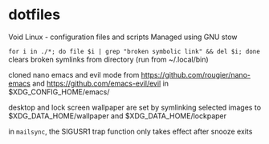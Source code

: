 # dotfiles
Void Linux - configuration files and scripts
Managed using GNU stow

`for i in ./*; do file $i | grep "broken symbolic link" && del $i; done`
clears broken symlinks from directory (run from ~/.local/bin)

cloned nano emacs and evil mode from
https://github.com/rougier/nano-emacs
and
https://github.com/emacs-evil/evil
in $XDG\_CONFIG\_HOME/emacs/

desktop and lock screen wallpaper are set by
symlinking selected images to
$XDG\_DATA\_HOME/wallpaper and $XDG\_DATA\_HOME/lockpaper

in `mailsync`, the SIGUSR1 trap function only takes effect after snooze exits
